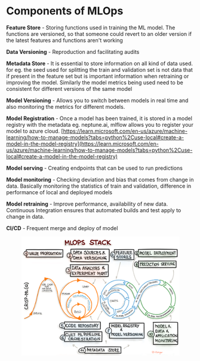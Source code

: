 # Components of MLOps

**Feature Store** - Storing functions used in training the ML model. The functions are versioned, so that someone could revert to an older version if the latest features and functions aren't working

**Data Versioning** - Reproduction and facilitating audits

**Metadata Store** - It is essential to store information on all kind of data used. for eg. the seed used for splitting the train and validation set is not data that if present in the feature set but is important information when retraining or improving the model. Similarly the model metrics being used need to be consistent for different versions of the same model

**Model Versioning** - Allows you to switch between models in real time and also monitoring the metrics for different models.

**Model Registration** - Once a model has been trained, it is stored in a model registry with the metadata eg. neptune.ai, mlflow allows you to register your model to azure cloud. [https://learn.microsoft.com/en-us/azure/machine-learning/how-to-manage-models?tabs=python%2Cuse-local#create-a-model-in-the-model-registry](https://learn.microsoft.com/en-us/azure/machine-learning/how-to-manage-models?tabs=python%2Cuse-local#create-a-model-in-the-model-registry)

**Model serving** - Creating endpoints that can be used to run predictions

**Model monitoring** - Checking deviation and bias that comes from change in data. Basically monitoring the statistics of train and validation, difference in performance of local and deployed models

**Model retraining** - Improve performance, availability of new data. Continuous Integration ensures that automated builds and test apply to change in data.

**CI/CD** - Frequent merge and deploy of model

<figure><img src="../../.gitbook/assets/image (1).png" alt=""><figcaption></figcaption></figure>
